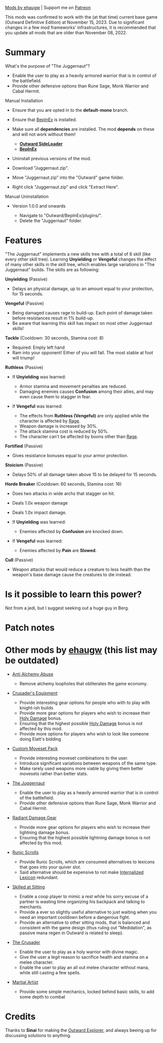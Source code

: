 [Mods by ehaugw](https://outward.thunderstore.io/package/ehaugw/ "Mods by ehaugw") | Support me on [Patreon](https://www.patreon.com/ehaugw "Patreon")


This mods was confirmed to work with the (at that time) current base game (Outward Definitive Edition) at November 15, 2023. Due to significant changes in a few mod frameworks' infrastructures, it is recommended that you update all mods that are older than November 08, 2022.



# Summary

What's the purpose of "The Juggernaut"?

* Enable the user to play as a heavily armored warrior that is in control of the battlefield.
* Provide other defensive options than Rune Sage, Monk Warrior and Cabal Hermit.

Manual Installation

* Ensure that you are opted in to the **default-mono** branch.
* Ensure that [BepInEx](https://outward.thunderstore.io/package/BepInEx/BepInExPack_Outward/ "BepInEx") is installed.
* Make sure all **dependencies** are installed. The mod **depends** on these and will not work without them!

  * **[Outward SideLoader](https://outward.thunderstore.io/package/sinai-dev/SideLoader/ "Outward SideLoader")**
  * **[BepInEx](https://outward.thunderstore.io/package/BepInEx/BepInExPack_Outward/ "BepInEx")**
* Uninstall previous versions of the mod.
* Download "Juggernaut.zip".
* Move "Juggernaut.zip" into the "Outward" game folder.
* Right click "Juggernaut.zip" and click "Extract Here".

Manual Uninstallation

* Version 1.0.0 and onwards

  * Navigate to "Outward/BepInEx/plugins/".
  * Delete the "Juggernaut" folder.




# Features

"The Juggernaut" implements a new skills tree with a total of 8 skill (like every other skill tree). Learning **Unyielding** or **Vengeful** changes the effect of many other skills in the skill tree, which enables large variations in "The Juggernaut" builds. The skills are as following:

**Unyielding** (Passive)

* Delays an physical damage, up to an amount equal to your protection, for 15 seconds.

**Vengeful** (Passive)

* Being damaged causes rage to build-up. Each point of damage taken before resistances result in 1% build-up.
* Be aware that learning this skill has impact on most other Juggernaut skills!

**Tackle** (Cooldown: 30 seconds, Stamina cost: 8)

* Required: Empty left hand
* Ram into your opponent! Either of you will fall. The most stable at foot will triump!

**Ruthless** (Passive)

* If **Unyielding** was learned: 

  * Armor stamina and movement penalties are reduced.
  * Damaging enemies causes **Confusion** among their allies, and may even cause them to stagger in fear.
* If **Vengeful** was learned: 

  * The effects from **Ruthless (Vengeful)** are only applied while the character is affected by [Rage](https://outward.fandom.com/wiki/Rage "Rage").
  * Weapon damage is increased by 30%.
  * The attack stamina cost is reduced by 50%.
  * The character can't be affected by boons other than [Rage](https://outward.fandom.com/wiki/Rage "Rage").

**Fortified** (Passive)

* Gives resistance bonuses equal to your armor protection.

**Stoicism** (Passive)

* Delays 50% of all damage taken above 15 to be delayed for 15 seconds.

**Horde Breaker** (Cooldown: 60 seconds, Stamina cost: 16)

* Does two attacks in wide archs that stagger on hit.
* Deals 1.0x weapon damage
* Deals 1.0x impact damage.
* If **Unyielding** was learned: 

  * Enemies affected by **Confusion** are knocked down.
* If **Vengeful** was learned: 

  * Enemies affected by **Pain** are **Slowed**.

**Cull** (Passive)

* Weapon attacks that would reduce a creature to less health than the weapon's base damage cause the creatures to die instead.




# Is it possible to learn this power?

Not from a jedi, but I suggest seeking out a huge guy in Berg.



# Patch notes




# Other mods by [ehaugw](https://www.nexusmods.com/users/51266516 "ehaugw") (this list may be outdated)


* [Anti Alchemy Abuse](https://outward.thunderstore.io/package/ehaugw/AntiAlchemyAbuse/ "Anti Alchemy Abuse")

  * Remove alchemy loopholes that obliterates the game economy.
* [Crusader's Equipment](https://outward.thunderstore.io/package/ehaugw/CrusadersEquipment/ "Crusader's Equipment")

  * Provide interesting gear options for people who with to play with knight-ish builds
  * Provide more gear options for players who wish to increase their [Holy Damage](https://www.nexusmods.com/outward/mods/221 "Holy Damage") bonus.
  * Ensuring that the highest possible [Holy Damage](https://www.nexusmods.com/outward/mods/221 "Holy Damage") bonus is not affected by this mod.
  * Provide more options for players who wish to look like someone doing Elatt's bidding
* [Custom Moveset Pack](https://outward.thunderstore.io/package/ehaugw/CustomMovesetPack/ "Custom Moveset Pack")

  * Provide interesting moveset combinations to the user.
  * Introduce significant variations between weapons of the same type.
  * Make rarely used weapons more viable by giving them better movesets rather than better stats.
* [The Juggernaut](https://www.nexusmods.com/outward/mods/143 "The Juggernaut")

  * Enable the user to play as a heavily armored warrior that is in control of the battlefield.
  * Provide other defensive options than Rune Sage, Monk Warrior and Cabal Hermit.
* [Radiant Damage Gear](https://www.nexusmods.com/outward/mods/135 "Radiant Damage Gear")

  * Provide more gear options for players who wish to increase their lightning damage bonus.
  * Ensuring that the highest possible lightning damage bonus is not affected by this mod.
* [Runic Scrolls](https://www.nexusmods.com/outward/mods/132 "Runic Scrolls")

  * Provide Runic Scrolls, which are consumed alternatives to lexicons that goes into your quiver slot.
  * Said alternative should be expensive to not make [Internalized Lexicon](https://outward.gamepedia.com/Internalized_Lexicon "Internalized Lexicon") redundant.
* [Skilled at Sitting](https://www.nexusmods.com/outward/mods/127 "Skilled at Sitting")

  * Enable a coop player to mimic a rest while his sorry excuse of a partner is wasting time organizing his backpack and talking to merchants.
  * Provide a ever so slightly useful alternative to just waiting when you need an important cooldown before a dangerous fight.
  * Provide an alternative to other sitting mods, that is balanced and consistent with the game design (thus ruling out "Medidation", as passive mana regen in Outward is related to sleep).
* [The Crusader](https://outward.thunderstore.io/package/ehaugw/Crusader/ "The Crusader")

  * Enable the user to play as a holy warrior with divine magic.
  * Give the user a legit reason to sacrifice health and stamina on a melee character.
  * Enable the user to play an all out melee character without mana, while still casting a few spells.
* [Martial Artist](https://outward.thunderstore.io/package/ehaugw/MartialArtist/ "Martial Artist")

  * Provide some simple mechanics, locked behind basic skills, to add some depth to combat




# Credits

Thanks to **Sinai** for making the [Outward Explorer](https://github.com/sinaioutlander/Outward-Mods/tree/master/Explorer "Outward Explorer"), and always beeing up for discussing solutions to anything.
